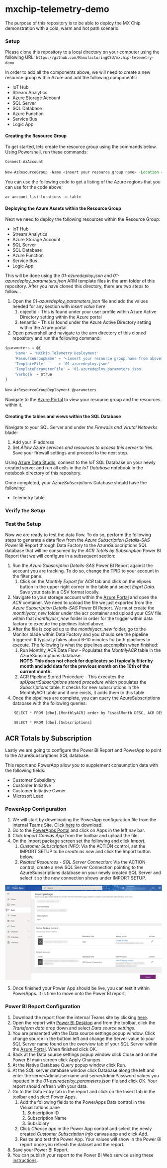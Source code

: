 # mxchip-telemetry-demo
The purpose of this repository is to be able to deploy the MX Chip demonstration with a cold, warm and hot path scenario.

### Setup ###

Please clone this repository to a local directory on your computer using the following URL: `https://github.com/ManufacturingCSU/mxchip-telemetry-demo`

In order to add all the components above, we will need to create a new resource group within Azure and add the following components:
* IoT Hub
* Stream Analytics
* Azure Storage Account
* SQL Server
* SQL Database
* Azure Function
* Service Bus
* Logic App

#### Creating the Resource Group ####

To get started, lets create the resource group using the commands below.  Using Powershell, run these commands:

```javascript
Connect-AzAccount

New-AzResourceGroup -Name <insert your resource group name> -Location <insert your location> -Tag @{Workload="MXChip Telemetry Demo"}
```

You can use the following code to get a listing of the Azure regions that you can use for the code above:
```javascript
az account list-locations -o table
```

#### Deploying the Azure Assets within the Resource Group ####

Next we need to deploy the following resources within the Resource Group:
* IoT Hub
* Stream Analytics
* Azure Storage Account
* SQL Server
* SQL Database
* Azure Function
* Service Bus
* Logic App

This will be done using the *01-azuredeploy.json* and *01-azuredeploy_parameters.json* ARM template files in the arm folder of this repository.  After you have cloned this directory, there are two steps to follow...
1. Open the *01-azuredeploy_paramaters.json* file and add the values needed for any section with  _insert value here_
    1. objectid - This is found under your user profile within Azure Active Directory setting within the Azure portal 
    2. tenantid - This is found under the Azure Active Directory setting within the Azure portal
2. Open powershell and navigate to the arm directory of this cloned repository and run the following command:
```javascript
$parameters = @{
    'Name' = 'MXChip Telemetry Deployment'
    'ResourceGroupName' = '<insert your resource group name from above>'
    'TemplateFile'      = '01-azuredeploy.json'
    'TemplateParameterFile' = '01-azuredeploy_parameters.json'
    'Verbose' = $true
}

New-AzResourceGroupDeployment @parameters
```
Navigate to the [Azure Portal](https://pocrtal.azure.com) to view your resource group and the resources within it.

#### Creating the tables and views within the SQL Database ####

Navigate to your SQL Server and under _the Firewalls and Virutal Netowrks_ blade:
1. Add your IP address
2. Set _Allow Azure services and resources to access this server_ to Yes.
Save your firewall settings and proceed to the next step. 

Using [Azure Data Studio](https://docs.microsoft.com/en-us/sql/azure-data-studio/download-azure-data-studio?view=sql-server-ver15), connect to the *IoT* SQL Database on your newly created server and run all cells in the *IoT Database* notebook in the notebook directory of this repository.

Once completed, your *AzureSubscriptions* Database should have the following:
* Telemetry table




### Verify the Setup ###

### Test the Setup ###
Now we are ready to test the data flow.  To do so, perform the following steps to generate a data flow from the *Azure Subscription Details-SAS* Power BI Report through Data Factory to the AzureSubscriptions SQL database that will be consumed by the *ACR Totals by Subscription* Power BI Report that we will configure in a subsequent section:
1. Run the *Azure Subscription Details-SAS* Power BI Report against the account you are tracking.  To do so, change the TPID to your account in the filter pane.
    1. Click on the *Monthly Export for ACR* tab and click on the elipses button in the upper right corner in the table and select *Exprt Data*.  Save your data in a CSV format locally.
2. Navigate to your storage account within the [Azure Portal](https://portal.azure.com) and open the *ACR* container.  We need to upload the file we just exported from the *Azure Subscription Details-SAS* Power BI Report.  We must create the *monthlyacr_new* folder under the acr container and upload your CSV file within that *monthlyacr_new* folder in order for the trigger within data factory to execute the pipelines listed above. 
3. After the file is copied up to the *monthlyacr_new* folder, go to the Monitor blade within Data Factory and you should see the pipeline triggered.  It typically takes about 6-10 minutes for both pipelines to execute.  The following is what the pipelines accomplish when finished:
    1. Run Monthly_ACR Data Flow - Populates the *MonthlyACR* table in the AzureSubscriptions database.  
    <B>NOTE:  This does not check for duplicates so I typically filter by month and add data for the previous month on the 10th of the current month.</B> 
    2. ACR Pipeline Stored Procedure - This executes the *spUpsertSubscriptions stored procedure* which populates the *Subscriptions* table.  It checks for new subscriptions in the MonthlyACR table and if one exists, it adds them to this table.
4. Once the pipelines are complete, you can query the AzureSubscriptions database with the following queries:
```javascript
    SELECT * FROM [dbo].[MonthlyACR] order by FiscalMonth DESC, ACR DESC
```
```javascript
    SELECT * FROM [dbo].[Subscriptions]
```

## ACR Totals by Subscription ##
Lastly we are going to configure the Power BI Report and PowerApp to point to the AzureSubscriptions SQL database.

This report and PowerApp allow you to supplement consumption data with the following fields:
* Customer Subsidiary
* Customer Initiative
* Customer Initiative Owner
* Microsoft Lead

### PowerApp Configuration ###
1. We will start by downloading the PowerApp configuration file from the internal Teams Site.  Click <a href="https://microsoft.sharepoint.com/:u:/t/ScottTestSite/ESd1W-6txCNJmB2XU6FQ6bQBntMfnNaeb5Wsy4xS0Y040Q?e=hrkQP6" target="_blank">here</a> to download.
2. Go to the [PowerApps Portal](https://powerapps.microsoft.com) and click on Apps in the left nav bar.
3. Click _Import Canvas App_ from the toolbar and upload the file.
4. On the Import package screen set the following and click _Import_.
    1. _Customer Subscription INFO_: Via the ACTION control, set the IMPORT SETUP to be _create as new_ and click the Import button below.
    2. _Related Resources - SQL Server Connection_: Via the ACTION control, create a new SQL Server Connection pointing to the AzureSubscriptions database on your newly created SQL Server and select it so the new connection shows under IMPORT SETUP.

![picture alt](/images/PowerApps-ImportPackage.png "PowerApps")

5. Once finished your Power App should be live, you can test it within PowerApps.  It is time to move onto the Power BI report.

### Power BI Report Configuration ###

1. Download the report from the internal Teams site by clicking <a href="https://microsoft.sharepoint.com/:u:/t/ScottTestSite/EcbI60nSdTVOsKfAQ1WNdqMBDdBRXdtHRTiOVgUVE4e1-g?e=GvxqQC" target="_blank">here</a>.
2. Open the report with <a href="https://powerbi.microsoft.com/en-us/desktop/" target="_blank">Power BI Desktop</a> and from the toolbar, click the _Transform data_ drop down and select _Data source settings_. 
3. You are presented with the Data source settings popup window.  Click change source in the bottom left and change the Server value to your SQL Server name found on the overview tab of your SQL Server within the [Azure Portal](https://portal.azure.com).  When finished click OK.
4. Back at the Data source settings popup window click Close and on the Power BI main screen click Apply Changes.
5. At the Native Database Query popup window click Run.
6. At the SQL server database window click Database along the left and enter the serverAdminUsername and serverAdminPassword values you inputted in the *01-azuredeploy_parameters.json* file and click OK.  Your report should refresh with your data.
7. Go to the Data Entry tab in the report and click on the Insert tab in the toolbar and select Power Apps.
    1. Add the following fields to the PowerApps Data control in the Visualizations pane
        1. Subscription ID
        2. Subscription Name
        3. Subsidiary
    2. Click _Choose app_ in the Power App control and select the newly created _Customer Subscription Info_ canvas app and click Add.
    3. Resize and test the Power App.  Your values will show in the Power BI report once you refresh the dataset and the report.
8. Save your Power BI Report.
9. You can publish your report to the Power BI Web service using these [instructions](https://docs.microsoft.com/en-us/power-bi/create-reports/desktop-upload-desktop-files).
